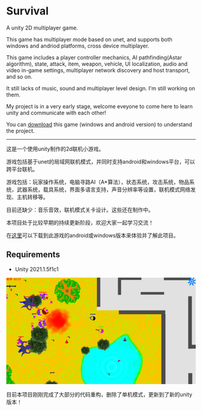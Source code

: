 # Survival

A unity 2D multiplayer game.

This game has multiplayer mode based on unet, and supports both windows and andriod platforms, cross device multiplayer.

This game includes a player controller mechanics, AI pathfinding(Astar algorithm), state, attack, item, weapon, vehicle, UI localization, audio and video in-game settings, multiplayer network discovery and host transport, and so on.

It still lacks of music, sound and multiplayer level design. I'm still working on them.

My project is in a very early stage, welcome eveyone to come here to learn unity and communicate with each other!

You can [download](https://github.com/SSSxCCC/Survival/releases) this game (windows and android version) to understand the project.

---

这是一个使用unity制作的2d联机小游戏。

游戏包括基于unet的局域网联机模式，并同时支持android和windows平台，可以跨平台联机。

游戏包括：玩家操作系统，电脑寻路AI（A*算法），状态系统，攻击系统，物品系统，武器系统，载具系统，界面多语言支持，声音分辨率等设置，联机模式网络发现、主机转移等。

目前还缺少：音乐音效，联机模式关卡设计。这些还在制作中。

本项目处于比较早期的持续更新阶段，欢迎大家一起学习交流！

在[这里](https://github.com/SSSxCCC/Survival/releases)可以下载到此游戏的android或windows版本来体验并了解此项目。

## Requirements

* Unity 2021.1.5f1c1

![image](https://github.com/SSSxCCC/Survival/raw/master/demo.png)

目前本项目刚刚完成了大部分的代码重构，删除了单机模式，更新到了新的unity版本！
